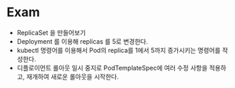 # Exam

- ReplicaSet 을 만들어보기 
- Deployment 를 이용해 replicas 를 5로 변경한다. 
- kubectl 명령어를 이용해서 Pod의 replica를 1에서 5까지 증가시키는 명령어를 작성한다. 
- 디플로이먼트 롤아웃 일시 중지로 PodTemplateSpec에 여러 수정 사항을 적용하고, 재개하여 새로운 롤아웃을 시작한다.
